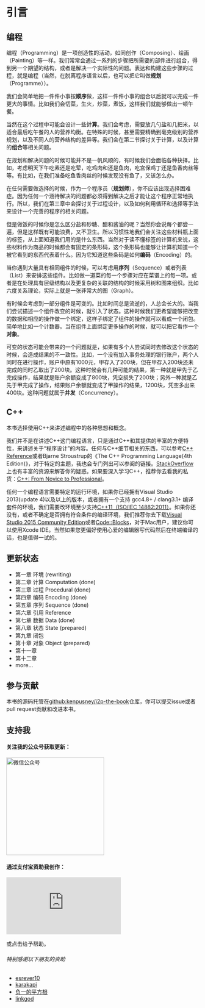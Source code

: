 # 引言

## 编程

编程（Programming）是一项创造性的活动，如同创作（Composing）、绘画（Painting）等一样。我们常常会通过一系列的步骤把所需要的部件进行组合，得到另一个期望的结构，或者是解决一个实际性的问题。表达和构建这些步骤的过程，就是编程（当然，在脱离程序语言以后，也可以把它叫做**规划**（Programme））。

我们会简单地把一件件小事按**顺序**做，这样一件件小事的组合以后就可以完成一件更大的事情。比如我们会切菜，生火，炒菜，煮饭，这样我们就能够做出一顿午餐。

当然在这个过程中可能会设计一些**计算**。我们会考虑，需要放几勺盐和几把米，以适合最后吃午餐的人的营养均衡。在特殊的时候，甚至需要精确到毫克级别的营养规划，以及不同人的营养结构的差异等。我们会在第二节探讨关于计算，以及计算的**组合**等相关问题。

在规划和解决问题的时候可能并不是一帆风顺的，有时候我们会面临各种抉择。比如，考虑明天下午吃素还是吃荤，吃鸡肉和还是鱼肉，吃宫保鸡丁还是鱼香肉丝等等。有比如，在我们准备吃鱼香肉丝的时候发现没有鱼了，又该怎么办。

在任何需要做选择的时候，作为一个程序员（**规划师**），你不应该出现选择困难症。因为任何一个涵待解决的问题都必须得到解决之后才能让这个程序正常地执行。所以，我们在第三章中会探讨关于过程设计，以及如何利用循环和选择等手法来设计一个完善的程序的相关问题。

但是做饭的时候你是怎么区分盐和砂糖、醋和酱油的呢？当然你会说每个都尝一遍，但是这样既有可能浪费，又不卫生。所以习惯性地我们会关注这些材料瓶上面的标签，从上面知道我们用的是什么东西。当然对于读不懂标签的计算机来说，这些材料作为商品的时候都会有固定的条形码，这个条形码也能够让计算机知道一个被它看到的东西代表着什么。因为它知道这些条码是如何**编码**（Encoding）的。

当你遇到大量具有相同组件的时候，可以考虑用**序列**（Sequence）或者列表（List）来安排这些组件。比如做一道菜的每一个步骤对应在菜谱上的每一项。或者是在处理具有层级结构以及更复杂的关联的结构的时候采用树和图来组织。比如六度关系理论，实际上就是一张非常大的图（Graph）。

有时候会考虑到一部分组件是可变的。比如时间总是流逝的，人总会长大的。当我们尝试描述一个组件改变的时候，就引入了状态。这种时候我们更希望能够把改变的数据和相应的操作做一个绑定，这样子绑定了组件的操作就可以看成一个闭包。简单地比如一个计数器。当在组件上面绑定更多操作的时候，就可以把它看作一个**对象**。

可变的状态可能会带来的一个问题就是，如果有多个人尝试同时去修改这个状态的时候，会造成结果的不一致性。比如，一个没有加入事务处理的银行账户，两个人同时在进行操作，账户中原有1000元，甲存入了200块，但在甲存入200块还未完成的同时乙取出了200块。这种时候会有几种可能的结果，第一种就是甲先于乙完成操作，结果就是账户余额变成了800块，凭空损失了200块；另外一种就是乙先于甲完成了操作，结果账户余额就变成了甲操作的结果，1200块，凭空多出来400块。这种问题就属于**并发**（Concurrency）。

  ## C++

本书选择使用C++来讲述编程中的各种思想和概念。

我们并不是在讲述C++这门编程语言，只是通过C++和其提供的丰富的方便特性，来讲述关于“程序设计”的内容。任何与C++细节相关的东西，可以参考[C++ Reference](http://en.cppreference.com/w/)或者Bjarne Stroustrup的《The C++ Programming Language(4th Edition)》，对于特定的主题，我也会专门列出可以参阅的链接。[StackOverflow](http://stackoverflow.com/questions/tagged/c%2b%2b)上也有丰富的资源来解答你的疑惑。如果要深入学习C++，推荐你去看我的私货：[C++: From Novice to Professional](http://www.douban.com/doulist/4041785/)。

任何一个编程语言需要特定的运行环境，如果你已经拥有Visual Studio 2013(update 4)以及以上的版本，或者拥有一个支持 gcc4.8+ / clang3.1+ 编译套件的环境，我们需要改环境至少支持[C++11（ISO/IEC 14882:2011）](https://en.wikipedia.org/wiki/C%2B%2B11)。如果你还没有，或者不确定是否拥有符合条件的编译环境，我们推荐你去下载[Visual Studio 2015 Community Edition](https://www.visualstudio.com/products/visual-studio-community-vs)或者[Code::Blocks](http://www.codeblocks.org/downloads/binaries)，对于Mac用户，建议你可以使用Xcode IDE。当然如果您更偏好使用心爱的编辑器写代码然后在终端编译的话，也是值得一试的。

## 更新状态

 * 第一章 环境 (rewriting)
 * 第二章 计算 Computation (done)
 * 第三章 过程 Procedural (done)
 * 第四章 编码 Encoding (done)
 * 第五章 序列 Sequence (done)
 * 第六章 引用 Reference
 * 第七章 数据 Data (done)
 * 第八章 状态 State (prepared)
 * 第九章 闭包
 * 第十章 对象 Object (prepared)
 * 第十一章
 * 第十二章
 * more...

## 参与贡献

本书的源码托管在[github:kenpusney/i2p-the-book](https://github.com/kenpusney/i2p-the-book)仓库，你可以提交issue或者pull request贡献和改进本书。

## 支持我

#### 关注我的公众号获取更新：

<img alt="微信公众号" src="http://wiki.kimleo.net/images/qrcode_for_gh_5d5d484e7445_430.jpg" width="256"/>

#### 通过支付宝资助我创作：

![支付宝](https://mobilecodec.alipay.com/show.htm?code=ap69z5d4uik0zvec89&picSize=S)

或点击<script data-gratipay-username="kenpusney"
        data-gratipay-widget="button"
        src="//grtp.co/v1.js"></script>给予帮助。

###### 特别感谢以下朋友的资助
  - [esrever10](https://github.com/esrever10)
  - [karakapi](https://github.com/karakapi)
  - [负一的平方根](http://sqrt-1.me)
  - [linkgod](http://www.linkgod.net)
